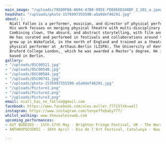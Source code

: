 ```yaml
---
main_image: "/uploads/795D0FBA-A694-47B6-995E-FDE8EED248DF_1_201_a.jpeg"
headshot: "/uploads/photo-1576997355598-a5a9def46291.jpg"
about: |-
  Niall Fallon is a performer, musician, and director of physical performance.
  His work focuses on merging physical theatre with multi-disciplinary practices.
  Combining clown, the absurd, and abstract storytelling, with film and multimedia.
  He has curated and performed in festivals and collaborations around the world. He
  grew up in Wakefield, in the north of England and trained as a theatre maker and
  physical performer at _Arthaus.Berlin (LISPA), The University of Kent, and Rose
  Bruford College London,_ which he was awarded a Master’s degree. He is currently
  based in Berlin.
gallery:
- "/uploads/DSC00521.jpg"
- "/uploads/DSC00548.jpg"
- "/uploads/DSC00584.jpg"
- "/uploads/DSC00741.jpg"
- "/uploads/photo-1576997355598-a5a9def46291.jpg"
- "/uploads/Picture1.png"
- "/uploads/Picture2.png"
- "/uploads/Picture3.png"
email: niall_has_no_fallon@gmail.com
facebook: https://www.facebook.com/alex.muller.77715?sk=wall
instagram: https://www.instagram.com/tonyeffebaby777/
whilst_walking: www.theuselessweb.com
upcoming_performances:
- GUT BUDDIES - 15th-17th May - Brighton Fringe Festival, UK - The Warren, The Nest
- ANTHROPOCOSMIC - 18th April - Dia de l'Art Festival, Catalunya - Nau Coclea

---
```


